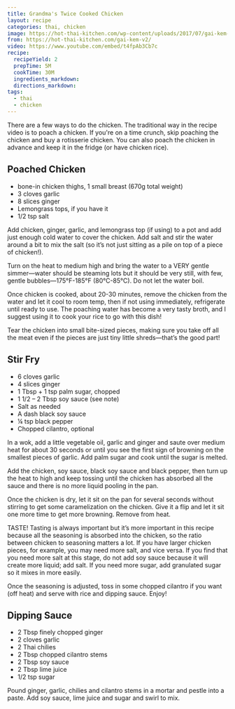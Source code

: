 ```yaml
---
title: Grandma's Twice Cooked Chicken
layout: recipe
categories: thai, chicken
image: https://hot-thai-kitchen.com/wp-content/uploads/2017/07/gai-kem-v2-sm-365x235.jpg
from: https://hot-thai-kitchen.com/gai-kem-v2/
video: https://www.youtube.com/embed/t4fpAb3Cb7c
recipe:
  recipeYield: 2
  prepTime: 5M
  cookTime: 30M
  ingredients_markdown:
  directions_markdown:
tags:
  - thai
  - chicken
---
```


There are a few ways to do the chicken. The traditional way in the recipe video is to poach a chicken. If you're on a time crunch, skip poaching the chicken and buy a rotisserie chicken. You can also poach the chicken in advance and keep it in the fridge (or have chicken rice).

## Poached Chicken

-  bone-in chicken thighs, 1 small breast (670g total weight)
- 3 cloves garlic
- 8 slices ginger
- Lemongrass tops, if you have it
- 1/2 tsp salt

Add chicken, ginger, garlic, and lemongrass top (if using) to a pot and add just enough cold water to cover the chicken. Add salt and stir the water around a bit to mix the salt (so it’s not just sitting as a pile on top of a piece of chicken!).

Turn on the heat to medium high and bring the water to a VERY gentle simmer—water should be steaming lots but it should be very still, with few, gentle bubbles—175°F-185°F (80°C-85°C). Do not let the water boil.

Once chicken is cooked, about 20-30 minutes, remove the chicken from the water and let it cool to room temp, then if not using immediately, refrigerate until ready to use. The poaching water has become a very tasty broth, and I suggest using it to cook your rice to go with this dish!

Tear the chicken into small bite-sized pieces, making sure you take off all the meat even if the pieces are just tiny little shreds—that’s the good part!

## Stir Fry

- 6 cloves garlic
- 4 slices ginger
- 1 Tbsp + 1 tsp palm sugar, chopped
- 1 1/2 – 2 Tbsp soy sauce (see note)
- Salt as needed
- A dash black soy sauce
- ¼ tsp black pepper
- Chopped cilantro, optional

In a wok, add a little vegetable oil, garlic and ginger and saute over medium heat for about 30 seconds or until you see the first sign of browning on the smallest pieces of garlic. Add palm sugar and cook until the sugar is melted.

Add the chicken, soy sauce, black soy sauce and black pepper, then turn up the heat to high and keep tossing until the chicken has absorbed all the sauce and there is no more liquid pooling in the pan.

Once the chicken is dry, let it sit on the pan for several seconds without stirring to get some caramelization on the chicken. Give it a flip and let it sit one more time to get more browning. Remove from heat.

TASTE! Tasting is always important but it’s more important in this recipe because all the seasoning is absorbed into the chicken, so the ratio between chicken to seasoning matters a lot. If you have larger chicken pieces, for example, you may need more salt, and vice versa. If you find that you need more salt at this stage, do not add soy sauce because it will create more liquid; add salt. If you need more sugar, add granulated sugar so it mixes in more easily.

Once the seasoning is adjusted, toss in some chopped cilantro if you want (off heat) and serve with rice and dipping sauce. Enjoy!

## Dipping Sauce

- 2 Tbsp finely chopped ginger
- 2 cloves garlic
- 2 Thai chilies
- 2 Tbsp chopped cilantro stems
- 2 Tbsp soy sauce
- 2 Tbsp  lime juice
- 1/2 tsp sugar

Pound ginger, garlic, chilies and cilantro stems in a mortar and pestle into a paste. Add soy sauce, lime juice and sugar and swirl to mix.

